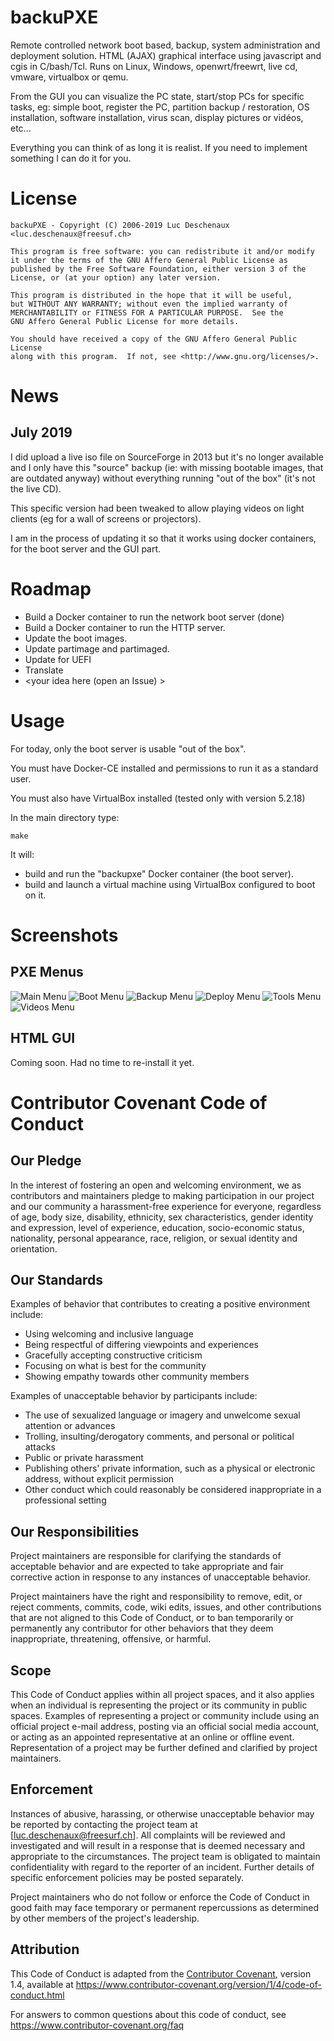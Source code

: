 # backuPXE
Remote controlled network boot based, backup, system administration and deployment solution. HTML (AJAX) graphical interface using javascript and cgis in C/bash/Tcl. Runs on Linux, Windows, openwrt/freewrt, live cd, vmware, virtualbox or qemu.

From the GUI you can visualize the PC state, start/stop PCs for specific tasks, eg: simple boot, register the PC, partition backup / restoration, OS installation, software installation, virus scan, display pictures or vidéos, etc...

Everything you can think of as long it is realist. If you need to implement something I can do it for you.

# License
   
    backuPXE - Copyright (C) 2006-2019 Luc Deschenaux <luc.deschenaux@freesuf.ch>

    This program is free software: you can redistribute it and/or modify
    it under the terms of the GNU Affero General Public License as
    published by the Free Software Foundation, either version 3 of the
    License, or (at your option) any later version.

    This program is distributed in the hope that it will be useful,
    but WITHOUT ANY WARRANTY; without even the implied warranty of
    MERCHANTABILITY or FITNESS FOR A PARTICULAR PURPOSE.  See the
    GNU Affero General Public License for more details.

    You should have received a copy of the GNU Affero General Public License
    along with this program.  If not, see <http://www.gnu.org/licenses/>.

# News

## July 2019
I did upload a live iso file on SourceForge in 2013 but it's no longer available and I only have this "source" backup (ie: with missing bootable images, that are outdated anyway) without everything running "out of the box" (it's not the live CD).

This specific version had been tweaked to allow playing videos on light clients (eg for a wall of screens or projectors).

I am in the process of updating it so that it works using docker containers, for the boot server and the GUI part.

# Roadmap

* Build a Docker container to run the network boot server (done)
* Build a Docker container to run the HTTP server.
* Update the boot images.
* Update partimage and partimaged.
* Update for UEFI
* Translate
* <your idea here (open an Issue) >

# Usage

For today, only the boot server is usable "out of the box".

You must have Docker-CE installed and permissions to run it as a standard user.

You must also have VirtualBox installed (tested only with version 5.2.18) 

In the main directory type:
```
make
```

It will:
* build and run the "backupxe" Docker container (the boot server).
* build and launch a virtual machine using VirtualBox configured to boot on it.

# Screenshots
## PXE Menus
![Main Menu](/tftpboot/screenshots/000.jpg?raw=true "Main menu")
![Boot Menu](/tftpboot/screenshots/001.jpg?raw=true "Boot menu")
![Backup Menu](/tftpboot/screenshots/005.jpg?raw=true "Backup menu")
![Deploy Menu](/tftpboot/screenshots/002.jpg?raw=true "Deployment menu")
![Tools Menu](/tftpboot/screenshots/003.jpg?raw=true "Tools menu")
![Videos Menu](/tftpboot/screenshots/004.jpg?raw=true "Videos menu")
## HTML GUI
Coming soon. Had no time to re-install it yet.

# Contributor Covenant Code of Conduct

## Our Pledge

In the interest of fostering an open and welcoming environment, we as
contributors and maintainers pledge to making participation in our project and
our community a harassment-free experience for everyone, regardless of age, body
size, disability, ethnicity, sex characteristics, gender identity and expression,
level of experience, education, socio-economic status, nationality, personal
appearance, race, religion, or sexual identity and orientation.

## Our Standards

Examples of behavior that contributes to creating a positive environment
include:

* Using welcoming and inclusive language
* Being respectful of differing viewpoints and experiences
* Gracefully accepting constructive criticism
* Focusing on what is best for the community
* Showing empathy towards other community members

Examples of unacceptable behavior by participants include:

* The use of sexualized language or imagery and unwelcome sexual attention or
  advances
* Trolling, insulting/derogatory comments, and personal or political attacks
* Public or private harassment
* Publishing others' private information, such as a physical or electronic
  address, without explicit permission
* Other conduct which could reasonably be considered inappropriate in a
  professional setting

## Our Responsibilities

Project maintainers are responsible for clarifying the standards of acceptable
behavior and are expected to take appropriate and fair corrective action in
response to any instances of unacceptable behavior.

Project maintainers have the right and responsibility to remove, edit, or
reject comments, commits, code, wiki edits, issues, and other contributions
that are not aligned to this Code of Conduct, or to ban temporarily or
permanently any contributor for other behaviors that they deem inappropriate,
threatening, offensive, or harmful.

## Scope

This Code of Conduct applies within all project spaces, and it also applies when
an individual is representing the project or its community in public spaces.
Examples of representing a project or community include using an official
project e-mail address, posting via an official social media account, or acting
as an appointed representative at an online or offline event. Representation of
a project may be further defined and clarified by project maintainers.

## Enforcement

Instances of abusive, harassing, or otherwise unacceptable behavior may be
reported by contacting the project team at [luc.deschenaux@freesurf.ch]. All
complaints will be reviewed and investigated and will result in a response that
is deemed necessary and appropriate to the circumstances. The project team is
obligated to maintain confidentiality with regard to the reporter of an incident.
Further details of specific enforcement policies may be posted separately.

Project maintainers who do not follow or enforce the Code of Conduct in good
faith may face temporary or permanent repercussions as determined by other
members of the project's leadership.

## Attribution

This Code of Conduct is adapted from the [Contributor Covenant][homepage], version 1.4,
available at https://www.contributor-covenant.org/version/1/4/code-of-conduct.html

[homepage]: https://www.contributor-covenant.org

For answers to common questions about this code of conduct, see
https://www.contributor-covenant.org/faq
